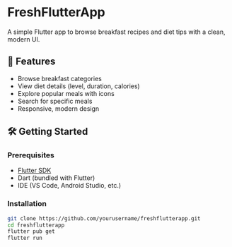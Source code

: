 # FreshFlutterApp

A simple Flutter app to browse breakfast recipes and diet tips with a clean, modern UI.

## 🚀 Features
- Browse breakfast categories
- View diet details (level, duration, calories)
- Explore popular meals with icons
- Search for specific meals
- Responsive, modern design

## 🛠 Getting Started

### Prerequisites
- [Flutter SDK](https://flutter.dev/docs/get-started/install)
- Dart (bundled with Flutter)
- IDE (VS Code, Android Studio, etc.)

### Installation
```bash
git clone https://github.com/yourusername/freshflutterapp.git
cd freshflutterapp
flutter pub get
flutter run
